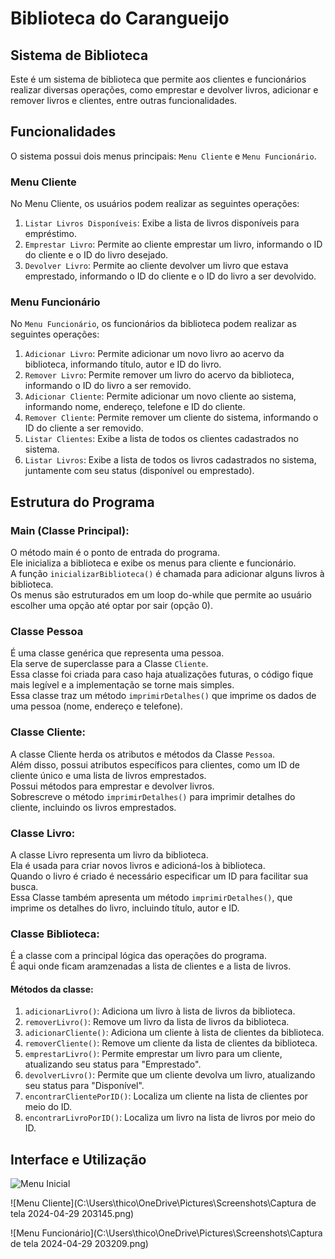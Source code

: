 # Biblioteca do Carangueijo
## Sistema de Biblioteca

Este é um sistema de biblioteca que permite aos clientes e funcionários realizar diversas operações, como emprestar e devolver livros, adicionar e remover livros e clientes, entre outras funcionalidades.

## Funcionalidades

O sistema possui dois menus principais: `Menu Cliente` e `Menu Funcionário`.

### Menu Cliente

No Menu Cliente, os usuários podem realizar as seguintes operações:

1. `Listar Livros Disponíveis`: Exibe a lista de livros disponíveis para empréstimo.
2. `Emprestar Livro`: Permite ao cliente emprestar um livro, informando o ID do cliente e o ID do livro desejado.
3. `Devolver Livro`: Permite ao cliente devolver um livro que estava emprestado, informando o ID do cliente e o ID do livro a ser devolvido.

### Menu Funcionário

No `Menu Funcionário`, os funcionários da biblioteca podem realizar as seguintes operações:

1. `Adicionar Livro`: Permite adicionar um novo livro ao acervo da biblioteca, informando título, autor e ID do livro.
2. `Remover Livro`: Permite remover um livro do acervo da biblioteca, informando o ID do livro a ser removido.
3. `Adicionar Cliente`: Permite adicionar um novo cliente ao sistema, informando nome, endereço, telefone e ID do cliente.
4. `Remover Cliente`: Permite remover um cliente do sistema, informando o ID do cliente a ser removido.
5. `Listar Clientes`: Exibe a lista de todos os clientes cadastrados no sistema.
6. `Listar Livros`: Exibe a lista de todos os livros cadastrados no sistema, juntamente com seu status (disponível ou emprestado).

## Estrutura do Programa

### Main (Classe Principal):
O método main é o ponto de entrada do programa.<br>
Ele inicializa a biblioteca e exibe os menus para cliente e funcionário.<br>
A função `inicializarBiblioteca()` é chamada para adicionar alguns livros à biblioteca.<br>
Os menus são estruturados em um loop do-while que permite ao usuário escolher uma opção até optar por sair (opção 0).<br>

### Classe Pessoa
É uma classe genérica que representa uma pessoa.<br>
Ela serve de superclasse para a Classe `Cliente`.<br>
Essa classe foi criada para caso haja atualizações futuras, o código fique mais legível e a implementação se torne mais simples.<br>
Essa classe traz um método `imprimirDetalhes()` que imprime os dados de uma pessoa (nome, endereço e telefone).<br>

### Classe Cliente:
A classe Cliente herda os atributos e métodos da Classe `Pessoa`.<br>
Além disso, possui atributos específicos para clientes, como um ID de cliente único e uma lista de livros emprestados.<br>
Possui métodos para emprestar e devolver livros.<br>
Sobrescreve o método `imprimirDetalhes()` para imprimir detalhes do cliente, incluindo os livros emprestados.<br>

### Classe Livro:
A classe Livro representa um livro da biblioteca.<br>
Ela é usada para criar novos livros e adicioná-los à biblioteca.<br>
Quando o livro é criado é necessário especificar um ID para facilitar sua busca.<br>
Essa Classe também apresenta um método `imprimirDetalhes()`, que imprime os detalhes do livro, incluindo título, autor e ID.<br>

### Classe Biblioteca:
É a classe com a principal lógica das operações do programa.<br>
É aqui onde ficam aramzenadas a lista de clientes e a lista de livros.<br>
#### Métodos da classe:
1. `adicionarLivro()`: Adiciona um livro à lista de livros da biblioteca. <br>
2. `removerLivro()`: Remove um livro da lista de livros da biblioteca.<br>
3. `adicionarCliente()`: Adiciona um cliente à lista de clientes da biblioteca.<br>
4. `removerCliente()`: Remove um cliente da lista de clientes da biblioteca.<br>
5. `emprestarLivro()`: Permite emprestar um livro para um cliente, atualizando seu status para "Emprestado".<br>
6. `devolverLivro()`: Permite que um cliente devolva um livro, atualizando seu status para "Disponível".<br>
7. `encontrarClientePorID()`: Localiza um cliente na lista de clientes por meio do ID.<br>
8. `encontrarLivroPorID()`: Localiza um livro na lista de livros por meio do ID.<br>

## Interface e Utilização

![Menu Inicial](Imagens/203122.png)

![Menu Cliente](C:\Users\thico\OneDrive\Pictures\Screenshots\Captura de tela 2024-04-29 203145.png)

![Menu Funcionário](C:\Users\thico\OneDrive\Pictures\Screenshots\Captura de tela 2024-04-29 203209.png)
